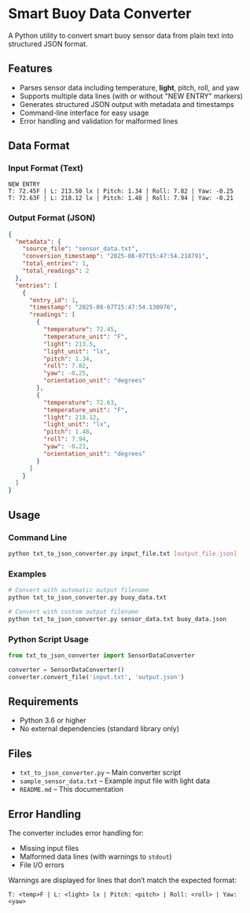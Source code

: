 # Smart Buoy Data Converter

A Python utility to convert smart buoy sensor data from plain text into structured JSON format.

## Features

- Parses sensor data including temperature, **light**, pitch, roll, and yaw
- Supports multiple data lines (with or without "NEW ENTRY" markers)
- Generates structured JSON output with metadata and timestamps
- Command-line interface for easy usage
- Error handling and validation for malformed lines

## Data Format

### Input Format (Text)
```
NEW ENTRY
T: 72.45F | L: 213.50 lx | Pitch: 1.34 | Roll: 7.82 | Yaw: -0.25
T: 72.63F | L: 218.12 lx | Pitch: 1.48 | Roll: 7.94 | Yaw: -0.21
```

### Output Format (JSON)
```json
{
  "metadata": {
    "source_file": "sensor_data.txt",
    "conversion_timestamp": "2025-08-07T15:47:54.218791",
    "total_entries": 1,
    "total_readings": 2
  },
  "entries": [
    {
      "entry_id": 1,
      "timestamp": "2025-08-07T15:47:54.130976",
      "readings": [
        {
          "temperature": 72.45,
          "temperature_unit": "F",
          "light": 213.5,
          "light_unit": "lx",
          "pitch": 1.34,
          "roll": 7.82,
          "yaw": -0.25,
          "orientation_unit": "degrees"
        },
        {
          "temperature": 72.63,
          "temperature_unit": "F",
          "light": 218.12,
          "light_unit": "lx",
          "pitch": 1.48,
          "roll": 7.94,
          "yaw": -0.21,
          "orientation_unit": "degrees"
        }
      ]
    }
  ]
}
```

## Usage

### Command Line
```bash
python txt_to_json_converter.py input_file.txt [output_file.json]
```

### Examples
```bash
# Convert with automatic output filename
python txt_to_json_converter.py buoy_data.txt

# Convert with custom output filename
python txt_to_json_converter.py sensor_data.txt buoy_data.json
```

### Python Script Usage
```python
from txt_to_json_converter import SensorDataConverter

converter = SensorDataConverter()
converter.convert_file('input.txt', 'output.json')
```

## Requirements

- Python 3.6 or higher
- No external dependencies (standard library only)

## Files

- `txt_to_json_converter.py` – Main converter script
- `sample_sensor_data.txt` – Example input file with light data
- `README.md` – This documentation

## Error Handling

The converter includes error handling for:
- Missing input files
- Malformed data lines (with warnings to `stdout`)
- File I/O errors

Warnings are displayed for lines that don’t match the expected format:
```
T: <temp>F | L: <light> lx | Pitch: <pitch> | Roll: <roll> | Yaw: <yaw>
```
